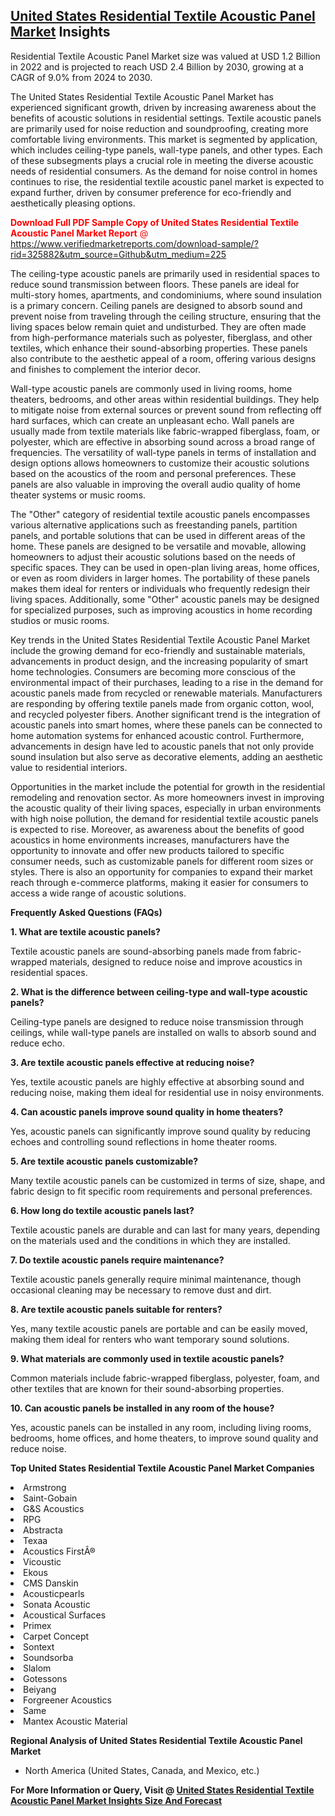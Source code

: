 <h2><a href="https://www.verifiedmarketreports.com/download-sample/?rid=325882&amp;utm_source=Github&amp;utm_medium=225" target="_blank">United States Residential Textile Acoustic Panel Market</a> Insights</h2><p>Residential Textile Acoustic Panel Market size was valued at USD 1.2 Billion in 2022 and is projected to reach USD 2.4 Billion by 2030, growing at a CAGR of 9.0% from 2024 to 2030.</p><p> <p>The United States Residential Textile Acoustic Panel Market has experienced significant growth, driven by increasing awareness about the benefits of acoustic solutions in residential settings. Textile acoustic panels are primarily used for noise reduction and soundproofing, creating more comfortable living environments. This market is segmented by application, which includes ceiling-type panels, wall-type panels, and other types. Each of these subsegments plays a crucial role in meeting the diverse acoustic needs of residential consumers. As the demand for noise control in homes continues to rise, the residential textile acoustic panel market is expected to expand further, driven by consumer preference for eco-friendly and aesthetically pleasing options. <p><span class=""><span style="color: #ff0000;"><strong>Download Full PDF Sample Copy of United States Residential Textile Acoustic Panel Market Report</strong> @ </span><a href="https://www.verifiedmarketreports.com/download-sample/?rid=325882&amp;utm_source=Github&amp;utm_medium=225" target="_blank">https://www.verifiedmarketreports.com/download-sample/?rid=325882&amp;utm_source=Github&amp;utm_medium=225</a></span></p> <p>The ceiling-type acoustic panels are primarily used in residential spaces to reduce sound transmission between floors. These panels are ideal for multi-story homes, apartments, and condominiums, where sound insulation is a primary concern. Ceiling panels are designed to absorb sound and prevent noise from traveling through the ceiling structure, ensuring that the living spaces below remain quiet and undisturbed. They are often made from high-performance materials such as polyester, fiberglass, and other textiles, which enhance their sound-absorbing properties. These panels also contribute to the aesthetic appeal of a room, offering various designs and finishes to complement the interior decor. <p>Wall-type acoustic panels are commonly used in living rooms, home theaters, bedrooms, and other areas within residential buildings. They help to mitigate noise from external sources or prevent sound from reflecting off hard surfaces, which can create an unpleasant echo. Wall panels are usually made from textile materials like fabric-wrapped fiberglass, foam, or polyester, which are effective in absorbing sound across a broad range of frequencies. The versatility of wall-type panels in terms of installation and design options allows homeowners to customize their acoustic solutions based on the acoustics of the room and personal preferences. These panels are also valuable in improving the overall audio quality of home theater systems or music rooms. <p>The "Other" category of residential textile acoustic panels encompasses various alternative applications such as freestanding panels, partition panels, and portable solutions that can be used in different areas of the home. These panels are designed to be versatile and movable, allowing homeowners to adjust their acoustic solutions based on the needs of specific spaces. They can be used in open-plan living areas, home offices, or even as room dividers in larger homes. The portability of these panels makes them ideal for renters or individuals who frequently redesign their living spaces. Additionally, some "Other" acoustic panels may be designed for specialized purposes, such as improving acoustics in home recording studios or music rooms. <p>Key trends in the United States Residential Textile Acoustic Panel Market include the growing demand for eco-friendly and sustainable materials, advancements in product design, and the increasing popularity of smart home technologies. Consumers are becoming more conscious of the environmental impact of their purchases, leading to a rise in the demand for acoustic panels made from recycled or renewable materials. Manufacturers are responding by offering textile panels made from organic cotton, wool, and recycled polyester fibers. Another significant trend is the integration of acoustic panels into smart homes, where these panels can be connected to home automation systems for enhanced acoustic control. Furthermore, advancements in design have led to acoustic panels that not only provide sound insulation but also serve as decorative elements, adding an aesthetic value to residential interiors. <p>Opportunities in the market include the potential for growth in the residential remodeling and renovation sector. As more homeowners invest in improving the acoustic quality of their living spaces, especially in urban environments with high noise pollution, the demand for residential textile acoustic panels is expected to rise. Moreover, as awareness about the benefits of good acoustics in home environments increases, manufacturers have the opportunity to innovate and offer new products tailored to specific consumer needs, such as customizable panels for different room sizes or styles. There is also an opportunity for companies to expand their market reach through e-commerce platforms, making it easier for consumers to access a wide range of acoustic solutions. <p><b>Frequently Asked Questions (FAQs)</b></p> <p><b>1. What are textile acoustic panels?</b></p> <p>Textile acoustic panels are sound-absorbing panels made from fabric-wrapped materials, designed to reduce noise and improve acoustics in residential spaces.</p> <p><b>2. What is the difference between ceiling-type and wall-type acoustic panels?</b></p> <p>Ceiling-type panels are designed to reduce noise transmission through ceilings, while wall-type panels are installed on walls to absorb sound and reduce echo.</p> <p><b>3. Are textile acoustic panels effective at reducing noise?</b></p> <p>Yes, textile acoustic panels are highly effective at absorbing sound and reducing noise, making them ideal for residential use in noisy environments.</p> <p><b>4. Can acoustic panels improve sound quality in home theaters?</b></p> <p>Yes, acoustic panels can significantly improve sound quality by reducing echoes and controlling sound reflections in home theater rooms.</p> <p><b>5. Are textile acoustic panels customizable?</b></p> <p>Many textile acoustic panels can be customized in terms of size, shape, and fabric design to fit specific room requirements and personal preferences.</p> <p><b>6. How long do textile acoustic panels last?</b></p> <p>Textile acoustic panels are durable and can last for many years, depending on the materials used and the conditions in which they are installed.</p> <p><b>7. Do textile acoustic panels require maintenance?</b></p> <p>Textile acoustic panels generally require minimal maintenance, though occasional cleaning may be necessary to remove dust and dirt.</p> <p><b>8. Are textile acoustic panels suitable for renters?</b></p> <p>Yes, many textile acoustic panels are portable and can be easily moved, making them ideal for renters who want temporary sound solutions.</p> <p><b>9. What materials are commonly used in textile acoustic panels?</b></p> <p>Common materials include fabric-wrapped fiberglass, polyester, foam, and other textiles that are known for their sound-absorbing properties.</p> <p><b>10. Can acoustic panels be installed in any room of the house?</b></p> <p>Yes, acoustic panels can be installed in any room, including living rooms, bedrooms, home offices, and home theaters, to improve sound quality and reduce noise.</p> </p><p><strong>Top United States Residential Textile Acoustic Panel Market Companies</strong></p><div data-test-id=""><p><li>Armstrong</li><li> Saint-Gobain</li><li> G&S Acoustics</li><li> RPG</li><li> Abstracta</li><li> Texaa</li><li> Acoustics FirstÂ®</li><li> Vicoustic</li><li> Ekous</li><li> CMS Danskin</li><li> Acousticpearls</li><li> Sonata Acoustic</li><li> Acoustical Surfaces</li><li> Primex</li><li> Carpet Concept</li><li> Sontext</li><li> Soundsorba</li><li> Slalom</li><li> Gotessons</li><li> Beiyang</li><li> Forgreener Acoustics</li><li> Same</li><li> Mantex Acoustic Material</li></p><div><strong>Regional Analysis of&nbsp;United States Residential Textile Acoustic Panel Market</strong></div><ul><li dir="ltr"><p dir="ltr">North America&nbsp;(United States, Canada, and Mexico, etc.)</p></li></ul><p><strong>For More Information or Query, Visit @&nbsp;</strong><strong><a href="https://www.verifiedmarketreports.com/product/residential-textile-acoustic-panel-market/?utm_source=Github&amp;utm_medium=225" target="_blank">United States Residential Textile Acoustic Panel Market Insights Size And Forecast</a></strong></p></div>
